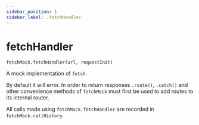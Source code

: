 ```yaml
---
sidebar_position: 1
sidebar_label: .fetchHandler
---
```


# fetchHandler

`fetchMock.fetchHandler(url, requestInit)`

A mock implementation of `fetch`.

By default it will error. In order to return responses `.route()`, `.catch()` and other convenience methods of `fetchMock` must first be used to add routes to its internal router.

All calls made using `fetchMock.fetchHandler` are recorded in `fetchMock.callHistory`.


